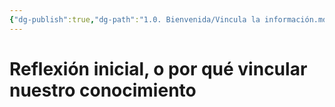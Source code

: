 ```yaml
---
{"dg-publish":true,"dg-path":"1.0. Bienvenida/Vincula la información.md","permalink":"/1-0-bienvenida/vincula-la-informacion/","tags":["CerebroDigital"]}
---
```


# Reflexión inicial, o por qué vincular nuestro conocimiento


